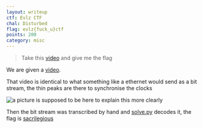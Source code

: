 ```yaml
---
layout: writeup
ctf: Evlz CTF
chal: Disturbed
flag: evlz{fuck_u}ctf
points: 200
category: misc
---
```


>Take this [video](disturbed.mp4) and give me the flag

We are given a [video](disturbed.mp4).

That video is identical to what something like a ethernet would send as a bit stream, the thin peaks are there to synchronise the clocks

![a picture is supposed to be here to explain this more clearly](pic.png)

Then the bit stream was transcribed by hand and [solve.py](solve.py) decodes it, the flag is [sacrilegious](https://www.youtube.com/watch?v=BvsvaCU6i1M)
